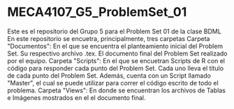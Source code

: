 # MECA4107_G5_ProblemSet_01
 Este es el repositorio del Grupo 5 para el Problem Set 01 de la clase BDML
 En este repositorio se encuetra, principalmente, tres carpetas
 Carpeta "Documentos": En el que se encuentra el planteamiento inicial del Problem Set. Su respectivo archivo .tex. El documento final del Problem Set realizado por el equipo.
 Carpeta "Scripts": En el que se encuetran Scripts de R con el código para responder cada punto del Problem Set. Cada uno lleva el título de cada punto del Problem Set. Además, cuenta con un Script llamado "Master", el cual se puede utilizar para correr el código escrito de todo el problema.
 Carpeta "Views": En donde se encuentran los archivos de Tablas e Imágenes mostrados en el el documento final.
